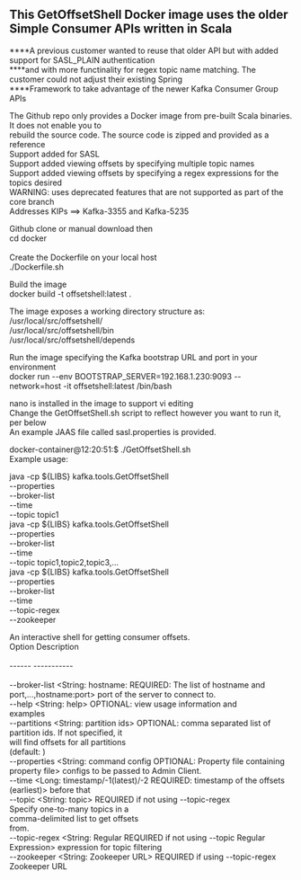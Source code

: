 ## This GetOffsetShell Docker image uses the older Simple Consumer APIs written in Scala <br>
****A previous customer wanted to reuse that older API but with added support for SASL_PLAIN authentication <br>
****and with more functinality for regex topic name matching. The customer could not adjust their existing Spring <br>
****Framework to take advantage of the newer Kafka Consumer Group APIs <br>

The Github repo only provides a Docker image from pre-built Scala binaries. It does not enable you to <br>
rebuild the source code. The source code is zipped and provided as a reference <br>
Support added for SASL <br>
Support added viewing offsets by specifying multiple topic names <br>
Support added viewing offsets by specifying a regex expressions for the topics desired <br>
WARNING: uses deprecated features that are not supported as part of the core branch <br>
Addresses KIPs ==> Kafka-3355 and Kafka-5235 <br>

Github clone or manual download then <br>
cd docker <br><br>
Create the Dockerfile on your local host <br>
./Dockerfile.sh

Build the image<br>
docker build -t offsetshell:latest .<br>

The image exposes a working directory structure as: <br>
/usr/local/src/offsetshell/ <br>
/usr/local/src/offsetshell/bin <br>
/usr/local/src/offsetshell/depends <br>

Run the image specifying the Kafka bootstrap URL and port in your environment <br>
docker run --env BOOTSTRAP_SERVER=192.168.1.230:9093 --network=host -it offsetshell:latest /bin/bash <br>

nano is installed in the image to support vi editing <br>
Change the GetOffsetShell.sh script to reflect however you want to run it, per below <br>
An example JAAS file called sasl.properties is provided. <br>

docker-container@12:20:51:$ ./GetOffsetShell.sh <br>
Example usage: <br>

java -cp ${LIBS} kafka.tools.GetOffsetShell <br>
                      --properties <JAAS security configuration> <br>
                      --broker-list <bootstrap servers with ports> <br>
                      --time <offset timestamp> <br>
                      --topic topic1 <br>
java -cp ${LIBS} kafka.tools.GetOffsetShell <br>
                      --properties <JAAS security configuration> <br>
                      --broker-list <bootstrap servers> <br>
                      --time <offset timestamp> <br>
                      --topic topic1,topic2,topic3,... <br>
java -cp ${LIBS} kafka.tools.GetOffsetShell <br>
                      --properties <JAAS security configuration> <br>
                      --broker-list <bootstrap servers> <br>
                      --time <offset timestamp> <br>
                      --topic-regex <regular expression> <br>
                      --zookeeper <zookeepr url with port> <br>

An interactive shell for getting consumer offsets. <br>
Option                                 Description  <br>                      
------                                 -----------  <br>                      
--broker-list <String: hostname:       REQUIRED: The list of hostname and     <br>
  port,...,hostname:port>                port of the server to connect to.    <br>
--help <String: help>                  OPTIONAL: view usage information and   <br>
                                         examples                             <br>
--partitions <String: partition ids>   OPTIONAL: comma separated list of      <br>
                                         partition ids. If not specified, it  <br>
                                         will find offsets for all partitions <br>
                                         (default: )                          <br>
--properties <String: command config   OPTIONAL: Property file containing     <br>
  property file>                         configs to be passed to Admin Client.<br>
--time <Long: timestamp/-1(latest)/-2  REQUIRED: timestamp of the offsets     <br>
  (earliest)>                            before that                          <br>
--topic <String: topic>                REQUIRED if not using --topic-regex    <br>
                                         Specify one-to-many topics in a      <br>
                                         comma-delimited list to get offsets  <br>
                                         from.                                <br>
--topic-regex <String: Regular         REQUIRED if not using --topic Regular  <br>
  Expression>                            expression for topic filtering       <br>
--zookeeper <String: Zookeeper URL>    REQUIRED if using --topic-regex        <br>
                                         Zookeeper URL                        <br>
